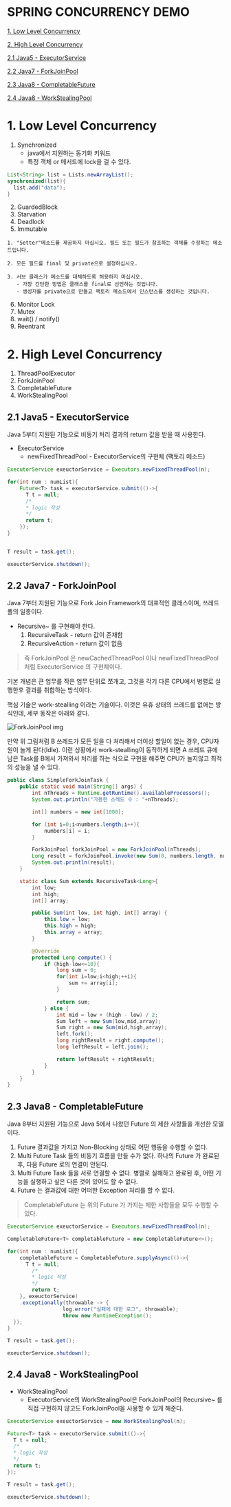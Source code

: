 # SPRING CONCURRENCY DEMO

[1. Low Level Concurrency](#1-low-level-concurrency)

[2. High Level Concurrency](#2-high-level-concurrency)

[2.1 Java5 - ExecutorService](#21-java5---executorservice)

[2.2 Java7 - ForkJoinPool](#22-java7---forkjoinpool)

[2.3 Java8 - CompletableFuture](#23-java8---completablefuture)

[2.4 Java8 - WorkStealingPool](#24-java8---workstealingpool)

# 1. Low Level Concurrency
1. Synchronized
    * java에서 지원하는 동기화 키워드
    * 특정 객체 or 메서드에 lock을 걸 수 있다.
~~~java
List<String> list = Lists.newArrayList();
synchronized(list){
  list.add("data");
}
~~~
2. GuardedBlock
3. Starvation
4. Deadlock
5. Immutable
~~~
1. "Setter"메소드를 제공하지 마십시오. 필드 또는 필드가 참조하는 객체를 수정하는 메소드입니다.

2. 모든 필드를 final 및 private으로 설정하십시오.

3. 서브 클래스가 메소드를 대체하도록 허용하지 마십시오.
   - 가장 간단한 방법은 클래스를 final로 선언하는 것입니다.
   - 생성자를 private으로 만들고 팩토리 메소드에서 인스턴스를 생성하는 것입니다.
~~~

6. Monitor Lock
7. Mutex
8. wait() / notify()
9. Reentrant



# 2. High Level Concurrency
1. ThreadPoolExecutor
2. ForkJoinPool
3. CompletableFuture
4. WorkStealingPool

## 2.1 Java5 - ExecutorService
Java 5부터 지원된 기능으로 비동기 처리 결과의 return 값을 받을 때 사용한다.

* ExecutorService
  * newFixedThreadPool - ExecutorService의 구현체 (팩토리 메소드)

~~~java
ExecutorService exeuctorService = Executors.newFixedThreadPool(n);

for(int num : numList){
    Future<T> task = executorService.submit(()->{
      T t = null;
      /*
      * logic 작성
      */
      return t;
    });
}


T result = task.get();

exeuctorService.shutdown();
~~~

## 2.2 Java7 - ForkJoinPool
Java 7부터 지원된 기능으로 Fork Join Framework의 대표적인 클래스이며, 쓰레드 풀의 일종이다.

* Recursive~ 를 구현해야 한다.
    1. RecursiveTask - return 값이 존재함
    2. RecursiveAction - return 값이 없음

> 즉 ForkJoinPool 은 newCachedThreadPool 이나 newFixedThreadPool 처럼 ExecutorService 의 구현체이다.

기본 개념은 큰 업무를 작은 업무 단위로 쪼개고, 그것을 각기 다른 CPU에서 병렬로 실행한후 결과를 취합하는 방식이다.

핵심 기술은 work-stealling 이라는 기술이다. 이것은 유휴 상태의 쓰레드를 없애는 방식인데, 세부 동작은 아래와 같다.

![ForkJoinPool img](https://github.com/skysoo/study-basic/blob/master/1.java/99.Img/ForkJoinPool.png)

만약 위 그림처럼 B 쓰레드가 모든 일을 다 처리해서 더이상 할일이 없는 경우, CPU자원이 놀게 된다(Idle).
이런 상황에서 work-stealling이 동작하게 되면 A 쓰레드 큐에 남은 Task를 B에서 가져와서 처리를 하는 식으로 구현을 해주면 CPU가 놀지않고 최적의 성능을 낼 수 있다.

~~~java
public class SimpleForkJoinTask {
    public static void main(String[] args) {
        int nThreads = Runtime.getRuntime().availableProcessors();
        System.out.println("가용한 스레드 수 : "+nThreads);

        int[] numbers = new int[1000];

        for (int i=0;i<numbers.length;i++){
            numbers[i] = i;
        }

        ForkJoinPool forkJoinPool = new ForkJoinPool(nThreads);
        Long result = forkJoinPool.invoke(new Sum(0, numbers.length, numbers));
        System.out.println(result);
    }

    static class Sum extends RecursiveTask<Long>{
        int low;
        int high;
        int[] array;

        public Sum(int low, int high, int[] array) {
            this.low = low;
            this.high = high;
            this.array = array;
        }

        @Override
        protected Long compute() {
            if (high-low<=10){
                long sum = 0;
                for(int i=low;i<high;++i){
                    sum += array[i];
                }

                return sum;
            } else {
                int mid = low + (high - low) / 2;
                Sum left = new Sum(low,mid,array);
                Sum right = new Sum(mid,high,array);
                left.fork();
                long rightResult = right.compute();
                long leftResult = left.join();

                return leftResult + rightResult;
            }
        }
    }
}

~~~


## 2.3 Java8 - CompletableFuture
Java 8부터 지원된 기능으로 Java 5에서 나왔던 Future 의 제한 사항들을 개선한 모델이다.

1. Future 결과값을 가지고 Non-Blocking 상태로 어떤 행동을 수행할 수 없다.
2. Multi Future Task 들의 비동기 흐름을 만들 수가 없다. 하나의 Future 가 완료된 후, 다음 Future 로의 연결이 안된다.
3. Multi Future Task 들을 서로 연결할 수 없다. 병렬로 실해하고 완료된 후, 어떤 기능을 실행하고 싶은 다른 것이 있어도 할 수 없다.
4. Future 는 결과값에 대한 어떠한 Exception 처리를 할 수 없다.

> CompletableFuture 는 위의 Future 가 가지는 제한 사항들을 모두 수행할 수 있다.

~~~java
ExecutorService exeuctorService = Executors.newFixedThreadPool(n);

CompletableFuture<T> completableFuture = new CompletableFuture<>();

for(int num : numList){
    completableFuture = CompletableFuture.supplyAsync(()->{
      T t = null;
        /*
        * logic 작성
        */
        return t;
    }, exeuctorService)
    .exceptionally(throwable -> {
                  log.error("실패에 대한 로그", throwable);
                  throw new RuntimeException();
  });
}

T result = task.get();

exeuctorService.shutdown();
~~~

## 2.4 Java8 - WorkStealingPool
* WorkStealingPool
  * ExecutorService의 WorkStealingPool은 ForkJoinPool의 Recursive~ 를 직접 구현하지 않고도 ForkJoinPool을 사용할 수 있게 해준다.
~~~java
ExecutorService exeuctorService = new WorkStealingPool(n);

Future<T> task = executorService.submit(()->{
  T t = null;
  /*
  * logic 작성
  */
  return t;
});

T result = task.get();

exeuctorService.shutdown();
~~~
